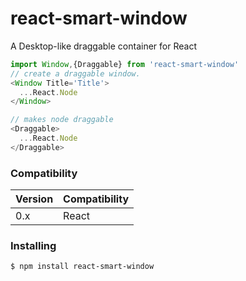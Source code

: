 # react-smart-window
A Desktop-like draggable container for React

```js
import Window,{Draggable} from 'react-smart-window'
// create a draggable window.
<Window Title='Title'>
  ...React.Node
</Window>

// makes node draggable
<Draggable>
  ...React.Node
</Draggable>
```
### Compatibility
|Version     | Compatibility|
|------------|--------------|
|0.x         |     React    |

### Installing
```bash
$ npm install react-smart-window
```
